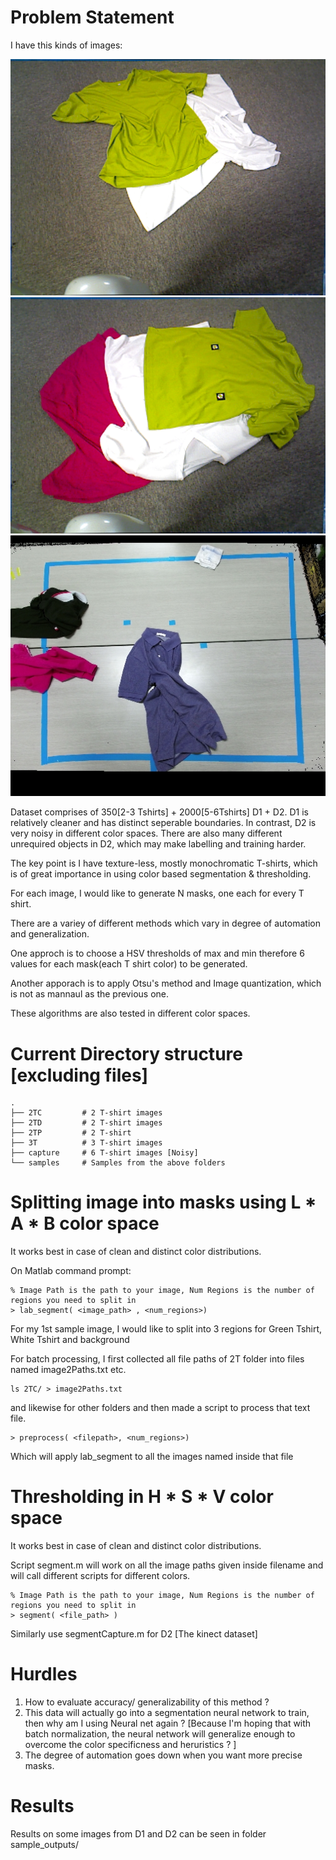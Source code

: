 # Problem Statement

I have this kinds of images:

![2 Tshirts with clean background](samples/0_ex1.png)
![3 Tshirts with clean background](samples/0_ex2.png)
![3 Tshirts with noisy background](samples/103_color.jpg)



Dataset comprises of 350[2-3 Tshirts] + 2000[5-6Tshirts]
D1 + D2. D1 is relatively cleaner and has distinct seperable boundaries. In contrast, D2 is very noisy in different color spaces. There are also many different unrequired objects in D2, which may make labelling and training harder. 

The key point is I have texture-less, mostly monochromatic T-shirts, which is of great importance in using color based segmentation & thresholding.

For each image, I would like to generate N masks, one each for every T shirt.

There are a variey of different methods which vary in degree of automation and generalization.

One approch is to choose a HSV thresholds of max and min therefore 6 values for each mask(each T shirt color) to be generated.

Another apporach is to apply Otsu's method and Image quantization, which is not as mannaul as the previous one.

These algorithms are also tested in different color spaces.

# Current Directory structure [excluding files]

```
.
├── 2TC         # 2 T-shirt images
├── 2TD         # 2 T-shirt images 
├── 2TP         # 2 T-shirt
├── 3T          # 3 T-shirt images
├── capture     # 6 T-shirt images [Noisy]
└── samples     # Samples from the above folders
```

# Splitting image into masks using L * A * B color space
It works best in case of clean and distinct color distributions.

On Matlab  command prompt:
```
% Image Path is the path to your image, Num Regions is the number of regions you need to split in
> lab_segment( <image_path> , <num_regions>)

```
For my 1st sample image, I would like to split into 3 regions for Green Tshirt, White Tshirt and background

For batch processing, I first collected all file paths of 2T folder into files named image2Paths.txt etc.
``` 
ls 2TC/ > image2Paths.txt
```
and likewise for other folders and then made a script to process that text file.
```
> preprocess( <filepath>, <num_regions>)
```
Which will apply lab_segment to all the images named inside that file


# Thresholding in H * S * V color space
It works best in case of clean and distinct color distributions.

Script segment.m will work on all the image paths given inside filename and will call different scripts for different colors.

```
% Image Path is the path to your image, Num Regions is the number of regions you need to split in
> segment( <file_path> )

```
Similarly use segmentCapture.m for D2 [The kinect dataset]

# Hurdles
1. How to evaluate accuracy/ generalizability of this method ?
2. This data will actually go into a segmentation neural network to train, then why am I using Neural net again ?
[Because I'm hoping that with batch normalization, the neural network will generalize enough to overcome the color specificness and heruristics ? ]
3. The degree of automation goes down when you want more precise masks.

# Results
Results on some images from D1 and D2 can be seen in folder sample_outputs/

